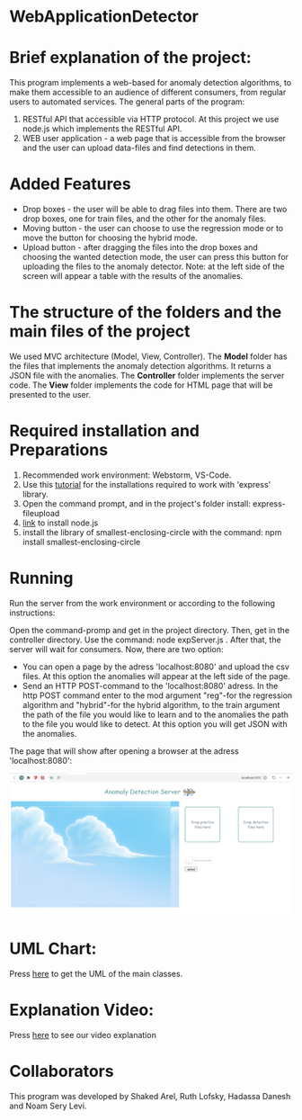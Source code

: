 # WebApplicationDetector

# Brief explanation of the project:

This program implements a web-based for anomaly detection algorithms, to make them accessible to an audience of different
consumers, from regular users to automated services.
The general parts of the program:
1) RESTful API that accessible via HTTP protocol. At this project we use node.js which implements the RESTful API.
2) WEB user application - a web page that is accessible from the browser and the user can upload data-files and find detections in them. 


# Added Features

* Drop boxes - the user will be able to drag files into them. There are two drop boxes, one for train files, and the other for the anomaly files.
* Moving button - the user can choose to use the regression mode or to move the button for choosing the hybrid mode.
* Upload button - after dragging the files into the drop boxes and choosing the wanted detection mode, the user can press this button for
  uploading the files to the anomaly detector. 
 Note: at the left side of the screen will appear a table with the results of the anomalies. 
 
 
# The structure of the folders and the main files of the project
We used MVC architecture (Model, View, Controller).
The **Model** folder has the files that implements the anomaly detection algorithms. It returns a JSON file with 
the anomalies.
The **Controller** folder implements the server code.
The **View** folder implements the code for HTML page that will be presented to the user.


# Required installation and Preparations

1) Recommended work environment: Webstorm, VS-Code.
2) Use this [tutorial](https://expressjs.com/en/starter/installing.html) for the installations required to work with 'express' library.
3) Open the command prompt, and in the project's folder install: express-fileupload
4) [link](https://nodejs.org/en/download/) to install node.js
5) install the library of smallest-enclosing-circle with the command: npm install smallest-enclosing-circle


# Running 
Run the server from the work environment or according to the following instructions:

Open the command-promp and get in the project directory. Then, get in the controller directory.
Use the command: node expServer.js . After that, the server will wait for consumers.
Now, there are two option:
- You can open a page by the adress 'localhost:8080' and upload the csv files. At this option the anomalies will appear at the left side of the page.
- Send an HTTP POST-command to the 'localhost:8080' adress.
In the http POST command enter to the mod argument "reg"-for the regression algorithm and "hybrid"-for the hybrid algorithm, to the train argument the path of the file you would like to learn and to the anomalies the path to the file you would like to detect.
At this option you will get JSON with the anomalies.

The page that will show after opening a browser at the adress 'localhost:8080':

![image](https://github.com/Noamls123/WebApplicationDetector/blob/907cc7af1d17ebee8cd70b91639c04d5b04a7f83/web%20screen.png)


# UML Chart:
Press [here](https://github.com/Noamls123/WebApplicationDetector/blob/main/Selected.png) to get the UML of the main classes.

# Explanation Video:
Press [here](https://youtu.be/2H2qLyv2560) to see our video explanation

# Collaborators
This program was developed by Shaked Arel, Ruth Lofsky, Hadassa Danesh and Noam Sery Levi.

